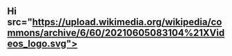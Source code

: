 ## Hi  src="https://upload.wikimedia.org/wikipedia/commons/archive/6/60/20210605083104%21XVideos_logo.svg">




